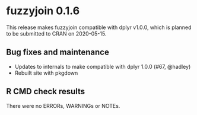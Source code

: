 # fuzzyjoin 0.1.6

This release makes fuzzyjoin compatible with dplyr v1.0.0, which is planned to be submitted to CRAN on 2020-05-15.

## Bug fixes and maintenance

* Updates to internals to make compatible with dplyr 1.0.0 (#67, @hadley)
* Rebuilt site with pkgdown

## R CMD check results

There were no ERRORs, WARNINGs or NOTEs.
